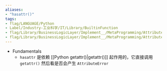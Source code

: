 ```yaml
---
aliases:
- "hasattr()"
tags:
- flag/LANGUAGE/Python
- Label/Industry-工业科学/IT/Library/BuiltinFunction
- flag/Library/BusinessLogicLayer/Implement__/MetaProgramming/Attribute/Reflection
- flag/Library/BusinessLogicLayer/Implement__/MetaProgramming/Attribute/MonkeyPatching
---
```


- Fundamentals
    - `hasattr` 是依赖 [[Python getattr()|getattr()]] 起作用的，它直接调用 `getattr()` 然后看是否会产生 `AttributeError`

